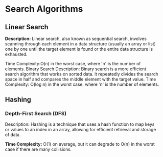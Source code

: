 <h1>Search Algorithms</h1>
<h2>Linear Search</h2>
    <p>
        <strong>Description:</strong> Linear search, also known as sequential search, involves scanning through each element in a data structure (usually an array or list) one by one until the target element is found or the entire data structure is exhausted.
    </p>
    <p>
       Time Complexity:O(n) in the worst case, where 'n' is the number of elements.
      Binary Search
         Description: Binary search is a more efficient search algorithm that works on sorted data. It repeatedly divides the search space in half and compares the middle element with the target value.
      Time Complexity: O(log n) in the worst case, where 'n' is the number of elements.
    </p>
    <h2>Hashing
    </h2>
    <h3>Depth-First Search (DFS)</h3>
    <p>
    
Description: Hashing is a technique that uses a hash function to map keys or values to an index in an array, allowing for efficient retrieval and storage of data.
   
<strong>Time Complexity:</strong> O(1) on average, but it can degrade to O(n) in the worst case if there are many collisions.
   </p><div>
   </div>
